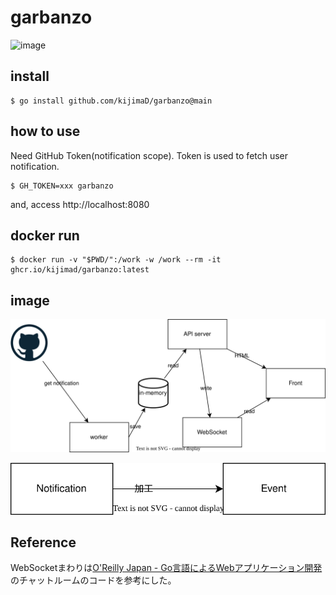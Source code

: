 # garbanzo

![image](https://github.com/kijimaD/garbanzo/assets/11595790/1ca86010-e7aa-4984-8c02-4752bbefa41f)

## install

```
$ go install github.com/kijimaD/garbanzo@main
```

## how to use

Need GitHub Token(notification scope). Token is used to fetch user notification.

```
$ GH_TOKEN=xxx garbanzo
```

and, access http://localhost:8080

## docker run

```
$ docker run -v "$PWD/":/work -w /work --rm -it ghcr.io/kijimad/garbanzo:latest
```

## image

![image](docs/20230528-structure.drawio.svg)

![image](docs/20230529-store.drawio.svg)

## Reference

WebSocketまわりは[O'Reilly Japan \- Go言語によるWebアプリケーション開発](https://www.oreilly.co.jp/books/9784873117522/)のチャットルームのコードを参考にした。
